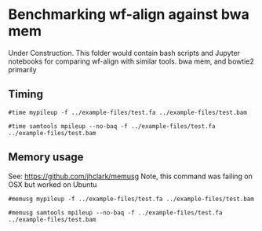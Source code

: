 # Benchmarking wf-align against bwa mem

Under Construction. This folder would contain bash scripts and Jupyter notebooks for comparing wf-align with similar tools. bwa mem, and bowtie2 primarily 

## Timing

```
#time mypileup -f ../example-files/test.fa ../example-files/test.bam

#time samtools mpileup --no-baq -f ../example-files/test.fa ../example-files/test.bam
```

## Memory usage

See: https://github.com/jhclark/memusg
Note, this command was failing on OSX but worked on Ubuntu

```
#memusg mypileup -f ../example-files/test.fa ../example-files/test.bam

#memusg samtools mpileup --no-baq -f ../example-files/test.fa ../example-files/test.bam
```
